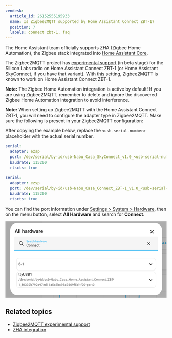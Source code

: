 ```yaml
---
zendesk:
  article_id: 26152555195933
  name: Is Zigbee2MQTT supported by Home Assistant Connect ZBT-1?
  position: 7
  labels: connect zbt-1, faq
---
```


The Home Assistant team officially supports ZHA (Zigbee Home Automation), the Zigbee stack integrated into [Home Assistant Core](https://www.home-assistant.io/docs/glossary/#home-assistant-core).

The Zigbee2MQTT project has [experimental support](https://www.zigbee2mqtt.io/guide/adapters/#experimental) (in beta stage) for the Silicon Labs radio on Home Assistant Connect ZBT-1 (or Home Assistant SkyConnect, if you have that variant). With this setting, Zigbee2MQTT is known to work on Home Assistant Connect ZBT-1.

**Note:** The Zigbee Home Automation integration is active by default! If you are using Zigbee2MQTT, remember to delete and ignore the discovered Zigbee Home Automation integration to avoid interference.

**Note:** When setting up Zigbee2MQTT with the Home Assistant Connect ZBT-1, you will need to configure the adapter type in Zigbee2MQTT. Make sure the following is present in your Zigbee2MQTT configuration:

After copying the example below, replace the `<usb-serial-number>` placeholder with the actual serial number.

```yaml
serial:
  adapter: ezsp
  port: /dev/serial/by-id/usb-Nabu_Casa_SkyConnect_v1.0_<usb-serial-number>-if00-port0
  baudrate: 115200
  rtscts: true
```

```yaml
serial:
  adapter: ezsp
  port: /dev/serial/by-id/usb-Nabu_Casa_Connect_ZBT-1_v1.0_<usb-serial-number>-if00-port0
  baudrate: 115200
  rtscts: true
```

You can find the port information under [Settings > System > Hardware](https://my.home-assistant.io/redirect/hardware/), then on the menu button, select **All Hardware** and search for **Connect**.

![Connect ZBT-1 Identification](/static/img/connect-zbt-1/connect-zbt-1-id.png)

## Related topics

- [Zigbee2MQTT experimental support](https://www.zigbee2mqtt.io/guide/adapters/#experimental)
- [ZHA integration](https://www.home-assistant.io/integrations/zha/)
